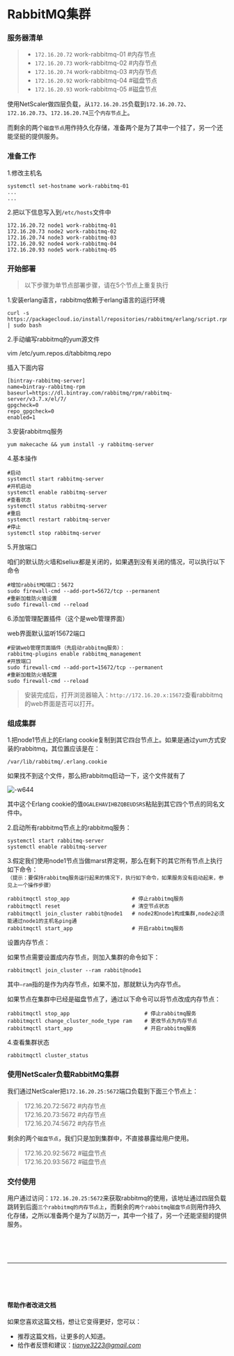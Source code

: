 # RabbitMQ集群

### 服务器清单

> - `172.16.20.72` work-rabbitmq-01 #内存节点     
> - `172.16.20.73` work-rabbitmq-02 #内存节点
> - `172.16.20.74` work-rabbitmq-03 #内存节点
> - `172.16.20.92` work-rabbitmq-04 #磁盘节点
> - `172.16.20.93` work-rabbitmq-05 #磁盘节点

使用NetScaler做四层负载，从`172.16.20.25`负载到`172.16.20.72`、`172.16.20.73`、`172.16.20.74`三个`内存节点`上。

而剩余的两个`磁盘节点`用作持久化存储，准备两个是为了其中一个挂了，另一个还能坚挺的提供服务。


### 准备工作

1.修改主机名

```
systemctl set-hostname work-rabbitmq-01
...
...
```

2.把以下信息写入到`/etc/hosts`文件中

```
172.16.20.72 node1 work-rabbitmq-01
172.16.20.73 node2 work-rabbitmq-02
172.16.20.74 node3 work-rabbitmq-03
172.16.20.92 node4 work-rabbitmq-04
172.16.20.93 node5 work-rabbitmq-05
```

### 开始部署

> 以下步骤为单节点部署步骤，请在5个节点上重复执行

1.安装erlang语言，rabbitmq依赖于erlang语言的运行环境

```
curl -s https://packagecloud.io/install/repositories/rabbitmq/erlang/script.rpm.sh | sudo bash
```

2.手动编写rabbitmq的yum源文件

vim /etc/yum.repos.d/tabbitmq.repo

插入下面内容

```
[bintray-rabbitmq-server]
name=bintray-rabbitmq-rpm
baseurl=https://dl.bintray.com/rabbitmq/rpm/rabbitmq-server/v3.7.x/el/7/
gpgcheck=0
repo_gpgcheck=0
enabled=1
```

3.安装rabbitmq服务

```
yum makecache && yum install -y rabbitmq-server
```


4.基本操作

```
#启动
systemctl start rabbitmq-server
#开机启动
systemctl enable rabbitmq-server
#查看状态
systemctl status rabbitmq-server
#重启
systemctl restart rabbitmq-server
#停止
systemctl stop rabbitmq-server
```

5.开放端口

咱们的默认防火墙和seliux都是关闭的，如果遇到没有关闭的情况，可以执行以下命令

```
#增加rabbitMQ端口：5672
sudo firewall-cmd --add-port=5672/tcp --permanent
#重新加载防火墙设置
sudo firewall-cmd --reload
```

6.添加管理配置插件（这个是web管理界面）

web界面默认监听15672端口

```
#安装web管理页面插件（先启动rabbitmq服务）：
rabbitmq-plugins enable rabbitmq_management
#开放端口
sudo firewall-cmd --add-port=15672/tcp --permanent
#重新加载防火墙配置
sudo firewall-cmd --reload
```

> 安装完成后，打开浏览器输入：`http://172.16.20.x:15672`查看rabbitmq的web界面是否可以打开。

### 组成集群

1.把node1节点上的Erlang cookie复制到其它四台节点上。如果是通过yum方式安装的rabbitmq，其位置应该是在：

```
/var/lib/rabbitmq/.erlang.cookie
```
如果找不到这个文件，那么把rabbitmq启动一下，这个文件就有了

![-w644](http://img.taycc.com/15604836742112.jpg)

其中这个Erlang cookie的值`OGALEHAVIHBZQBEUDSRS`粘贴到其它四个节点的同名文件中。

2.启动所有rabbitmq节点上的rabbitmq服务：
```
systemctl start rabbitmq-server
systemctl enable rabbitmq-server
```

3.假定我们使用node1节点当做marst界定啊，那么在剩下的其它所有节点上执行如下命令：     
`（提示：要保持rabbitmq服务运行起来的情况下，执行如下命令，如果服务没有启动起来，参见上一个操作步骤）`
```
rabbitmqctl stop_app                    # 停止rabbitmq服务
rabbitmqctl reset                       # 清空节点状态
rabbitmqctl join_cluster rabbit@node1   # node2和node1构成集群,node2必须能通过node1的主机名ping通
rabbitmqctl start_app                   # 开启rabbitmq服务
```

设置内存节点：

如果节点需要设置成内存节点，则加入集群的命令如下：

```
rabbitmqctl join_cluster --ram rabbit@node1
```

其中`–ram`指的是作为内存节点，如果不加，那就默认为内存节点。

如果节点在集群中已经是磁盘节点了，通过以下命令可以将节点改成内存节点：

```
rabbitmqctl stop_app                        # 停止rabbitmq服务
rabbitmqctl change_cluster_node_type ram    # 更改节点为内存节点
rabbitmqctl start_app                       # 开启rabbitmq服务
```

4.查看集群状态
```
rabbitmqctl cluster_status
```

### 使用NetScaler负载RabbitMQ集群

我们通过NetScaler把`172.16.20.25:5672`端口负载到下面三个节点上：

> 172.16.20.72:5672 #内存节点     
> 172.16.20.73:5672 #内存节点      
> 172.16.20.74:5672 #内存节点     

剩余的两个`磁盘节点`，我们只是加到集群中，不直接暴露给用户使用。

> 172.16.20.92:5672 #磁盘节点      
> 172.16.20.93:5672 #磁盘节点      


### 交付使用

用户通过访问：`172.16.20.25:5672`来获取rabbitmq的使用，该地址通过四层负载跳转到后面`三个rabbitmq的内存节点上`，而剩余的`两个rabbitmq磁盘节点`则用作持久化存储，之所以准备两个是为了以防万一，其中一个挂了，另一个还能坚挺的提供服务。



<br><br><br><hr><br><br><br>

#### 帮助作者改进文档
如果您喜欢这篇文档，想让它变得更好，您可以：

- 推荐这篇文档，让更多的人知道。
- 给作者反馈和建议：*_<tianye3223@gmail.com>_*

<br><br><br><br><br>